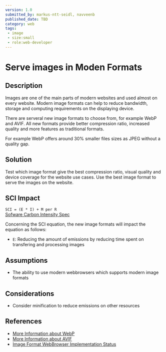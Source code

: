 ```yaml
---
version: 1.0
submitted_by: markus-ntt-seidl, navveenb
published_date: TBD
category: web
tags: 
 - image
 - size:small
 - role:web-developer
---
```


# Serve images in Moden Formats

## Description

Images are one of the main parts of modern websites and used almost on every website. Modern image formats can help to reduce bandwidth, storage and computing requirements on the displaying device.

There are serveral new image formats to choose from, for example WebP and AVIF. All new formats provide better compression ratio, increased quality and more features as traditional formats. 

For example WebP offers around 30% smaller files sizes as JPEG without a quality gap.


## Solution

Test which image format give the best compression ratio, visual quality and device coverage for the website use cases. Use the best image format to serve the images on the website.


## SCI Impact

`SCI = (E * I) + M per R`  
[Sofware Carbon Intensity Spec](https://grnsft.org/sci)

Concerning the SCI equation, the new image formats will impact the equation as follows:

- `E`: Reducing the amount of emissions by reducing time spent on transfering and processing images

## Assumptions
- The ability to use modern webbrowsers which supports modern image formats

## Considerations
- Consider minification to reduce emissions on other resources


## References
- [More Information about WebP](https://en.wikipedia.org/wiki/WebP)
- [More Information about AVIF](https://en.wikipedia.org/wiki/AVIF)
- [Image Format WebBrowser Implementation Status](https://caniuse.com/?search=image%20format)
